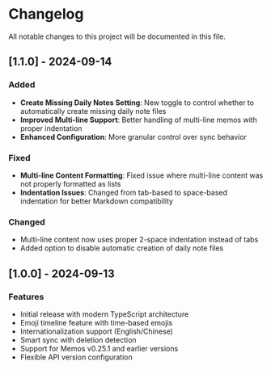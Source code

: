 # Changelog

All notable changes to this project will be documented in this file.

## [1.1.0] - 2024-09-14

### Added

- **Create Missing Daily Notes Setting**: New toggle to control whether to automatically create missing daily note files
- **Improved Multi-line Support**: Better handling of multi-line memos with proper indentation
- **Enhanced Configuration**: More granular control over sync behavior

### Fixed

- **Multi-line Content Formatting**: Fixed issue where multi-line content was not properly formatted as lists
- **Indentation Issues**: Changed from tab-based to space-based indentation for better Markdown compatibility

### Changed

- Multi-line content now uses proper 2-space indentation instead of tabs
- Added option to disable automatic creation of daily note files

## [1.0.0] - 2024-09-13

### Features

- Initial release with modern TypeScript architecture
- Emoji timeline feature with time-based emojis
- Internationalization support (English/Chinese)
- Smart sync with deletion detection
- Support for Memos v0.25.1 and earlier versions
- Flexible API version configuration
